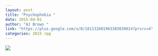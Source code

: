 ```yaml
---
layout: post
title: "Psychophobia "
date: 2015-04-01
author: "AJ Brown "
link: "https://plus.google.com/u/0/101132601963303039014?prsrc=4"
categories: 2015 rpg
---
```

![]({{site.url}}/2015images/Psychophobia.jpg)

